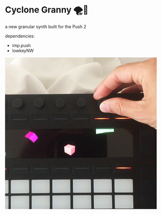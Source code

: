 # Cyclone Granny 🌪👵

a new granular synth built for the Push 2

dependencies:
- imp.push
- lowkeyNW

![alt text][CycloneImage]

[CycloneImage]: https://github.com/philipkobernik/cyclone-granny/raw/master/icon.png "Cyclone Granny in action"
